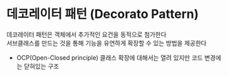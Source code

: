# 데코레이터 패턴 (Decorato Pattern)
데코레이터 패턴은 객체에서 추가적인 요건을 동적으로 첨가한다  
서브클래스를 만드는 것을 통해 기능을 유연하게 확장할 수 있는 방법을 제공한다  
- OCP(Open-Closed principle) 클래스 확장에 대해서는 열려 있지만 코드 변경에는 닫혀있는 구조
